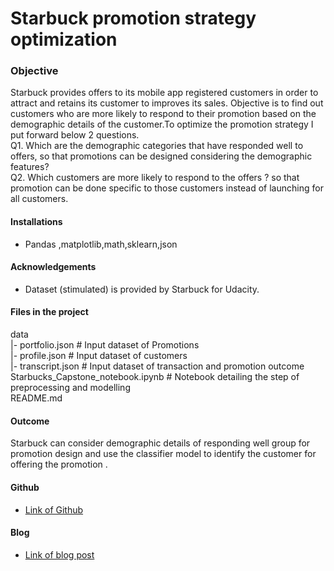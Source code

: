 # Starbuck promotion strategy optimization
### Objective
  Starbuck provides offers to its mobile app registered customers in order to attract and retains its customer to improves its sales. Objective is to find out customers who are more likely to respond to their promotion based on the demographic details of the customer.To optimize the promotion strategy I put forward below 2 questions.\
   Q1. Which are the demographic categories that have responded well to offers, so that promotions can be designed considering the demographic features?\
   Q2. Which customers are more likely to respond to the offers ? so that promotion can be done specific to those customers instead of launching for all customers. 
   
#### Installations
 - Pandas ,matplotlib,math,sklearn,json

#### Acknowledgements
 - Dataset (stimulated) is provided by Starbuck for Udacity.

#### Files in the project 
data\
|- portfolio.json # Input dataset of Promotions\
|- profile.json # Input dataset of customers\
|- transcript.json # Input dataset of transaction and promotion outcome\
Starbucks_Capstone_notebook.ipynb # Notebook detailing the step of preprocessing and modelling \
README.md 

#### Outcome
Starbuck can consider demographic details of responding well group for promotion design and use the classifier model to identify the customer for offering the promotion .

#### Github
  - [Link of Github](https://github.com/kingkovai/Disaster_response.git)

#### Blog
- [Link of blog post](https://github.com/kingkovai/Disaster_response.git)
  



